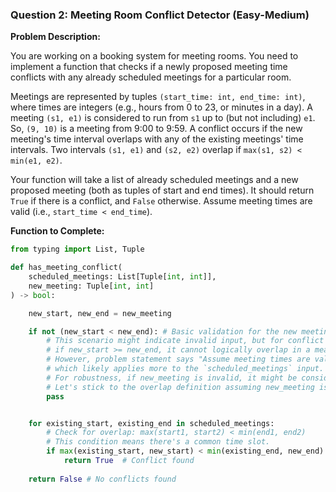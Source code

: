 

### Question 2: Meeting Room Conflict Detector (Easy-Medium)

**Problem Description:**

You are working on a booking system for meeting rooms. You need to implement a function that checks if a newly proposed meeting time conflicts with any already scheduled meetings for a particular room.

Meetings are represented by tuples `(start_time: int, end_time: int)`, where times are integers (e.g., hours from 0 to 23, or minutes in a day). A meeting `(s1, e1)` is considered to run from `s1` up to (but not including) `e1`. So, `(9, 10)` is a meeting from 9:00 to 9:59.
A conflict occurs if the new meeting's time interval overlaps with any of the existing meetings' time intervals. Two intervals `(s1, e1)` and `(s2, e2)` overlap if `max(s1, s2) < min(e1, e2)`.

Your function will take a list of already scheduled meetings and a new proposed meeting (both as tuples of start and end times). It should return `True` if there is a conflict, and `False` otherwise. Assume meeting times are valid (i.e., `start_time < end_time`).

**Function to Complete:**
```python
from typing import List, Tuple

def has_meeting_conflict(
    scheduled_meetings: List[Tuple[int, int]], 
    new_meeting: Tuple[int, int]
) -> bool:

    new_start, new_end = new_meeting

    if not (new_start < new_end): # Basic validation for the new meeting itself
        # This scenario might indicate invalid input, but for conflict checking with valid existing ones:
        # if new_start >= new_end, it cannot logically overlap in a meaningful way if intervals are [start, end)
        # However, problem statement says "Assume meeting times are valid (i.e., start_time < end_time)"
        # which likely applies more to the `scheduled_meetings` input.
        # For robustness, if new_meeting is invalid, it might be considered non-conflicting or an error.
        # Let's stick to the overlap definition assuming new_meeting is also valid per problem spirit.
        pass


    for existing_start, existing_end in scheduled_meetings:
        # Check for overlap: max(start1, start2) < min(end1, end2)
        # This condition means there's a common time slot.
        if max(existing_start, new_start) < min(existing_end, new_end):
            return True  # Conflict found
            
    return False # No conflicts found

```
